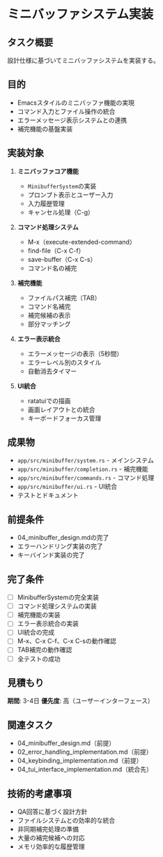# ミニバッファシステム実装

## タスク概要
設計仕様に基づいてミニバッファシステムを実装する。

## 目的
- Emacsスタイルのミニバッファ機能の実現
- コマンド入力とファイル操作の統合
- エラーメッセージ表示システムとの連携
- 補完機能の基盤実装

## 実装対象
1. **ミニバッファコア機能**
   - `MinibufferSystem`の実装
   - プロンプト表示とユーザー入力
   - 入力履歴管理
   - キャンセル処理（C-g）

2. **コマンド処理システム**
   - M-x（execute-extended-command）
   - find-file（C-x C-f）
   - save-buffer（C-x C-s）
   - コマンド名の補完

3. **補完機能**
   - ファイルパス補完（TAB）
   - コマンド名補完
   - 補完候補の表示
   - 部分マッチング

4. **エラー表示統合**
   - エラーメッセージの表示（5秒間）
   - エラーレベル別のスタイル
   - 自動消去タイマー

5. **UI統合**
   - ratatuiでの描画
   - 画面レイアウトとの統合
   - キーボードフォーカス管理

## 成果物
- `app/src/minibuffer/system.rs` - メインシステム
- `app/src/minibuffer/completion.rs` - 補完機能
- `app/src/minibuffer/commands.rs` - コマンド処理
- `app/src/minibuffer/ui.rs` - UI統合
- テストとドキュメント

## 前提条件
- 04_minibuffer_design.mdの完了
- エラーハンドリング実装の完了
- キーバインド実装の完了

## 完了条件
- [ ] MinibufferSystemの完全実装
- [ ] コマンド処理システムの実装
- [ ] 補完機能の実装
- [ ] エラー表示統合の実装
- [ ] UI統合の完成
- [ ] M-x、C-x C-f、C-x C-sの動作確認
- [ ] TAB補完の動作確認
- [ ] 全テストの成功

## 見積もり
**期間**: 3-4日
**優先度**: 高（ユーザーインターフェース）

## 関連タスク
- 04_minibuffer_design.md（前提）
- 02_error_handling_implementation.md（前提）
- 04_keybinding_implementation.md（前提）
- 04_tui_interface_implementation.md（統合先）

## 技術的考慮事項
- QA回答に基づく設計方針
- ファイルシステムとの効率的な統合
- 非同期補完処理の準備
- 大量の補完候補への対応
- メモリ効率的な履歴管理